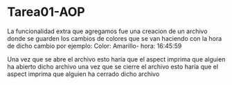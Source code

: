 # Tarea01-AOP
La funcionalidad extra que agregamos fue una creacion de un archivo donde se guarden los cambios de colores que se van haciendo con la hora de dicho cambio por ejemplo: 
Color: Amarillo- hora: 16:45:59

Una vez que se abre el archivo esto haría que el aspect imprima que alguien ha abierto dicho archivo
una vez que se cierre el archivo esto haria que el aspect imprima que alguien ha cerrado dicho archivo

